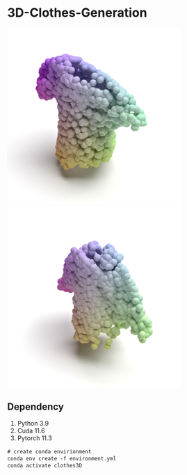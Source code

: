 # 3D-Clothes-Generation

<img src="https://github.com/xiwang129/3D-Clothes-Generation/blob/main/results/ground_truth.png" width="400"> <img src="https://github.com/xiwang129/3D-Clothes-Generation/blob/main/results/tshirt1.png" width="400">


## Dependency
1. Python 3.9
2. Cuda 11.6
3. Pytorch 11.3

```
# create conda envirionment
conda env create -f environment.yml
conda activate clothes3D

````

